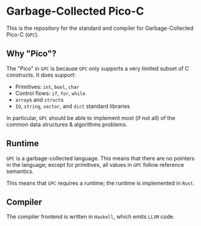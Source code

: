 # Garbage-Collected Pico-C 
This is the repository for the standard and compiler for Garbage-Collected Pico-C (`GPC`).

## Why "Pico"?
The "Pico" in `GPC` is because `GPC` only supports a very limited subset of C constructs.
It does support:
* Primitives: `int`, `bool`, `char`
* Control flows: `if`, `for`, `while`
* `array`s and `struct`s
* `IO`, `string`, `vector`, and `dict` standard libraries

In particular, `GPC` should be able to implement most (if not all) of the common data structures & algorithms problems.

## Runtime
`GPC` is a garbage-collected language.
This means that there are no pointers in the language; except for primitives, all values in `GPC` follow reference semantics.

This means that `GPC` requires a runtime; the runtime is implemented in `Rust`.

## Compiler
The compiler frontend is written in `Haskell`, which emits `LLVM` code.
